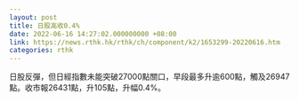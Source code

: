 ```yaml
---
layout: post
title: 日股高收0.4%
date: 2022-06-16 14:27:02.000000000 +08:00
link: https://news.rthk.hk/rthk/ch/component/k2/1653299-20220616.htm
categories: rthk
---
```


日股反彈，但日經指數未能突破27000點關口，早段最多升逾600點，觸及26947點。收市報26431點，升105點，升幅0.4%。
